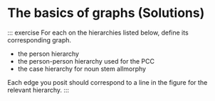 # The basics of graphs (Solutions)

::: exercise
For each on the hierarchies listed below, define its corresponding graph.

- the person hierarchy
- the person-person hierarchy used for the PCC
- the case hierarchy for noun stem allmorphy

Each edge you posit should correspond to a line in the figure for the relevant hierarchy.
:::
